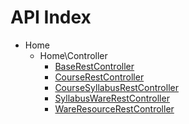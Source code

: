API Index
=========

* Home
    * Home\Controller
        * [BaseRestController](Home-Controller-BaseRestController.md)
        * [CourseRestController](Home-Controller-CourseRestController.md)
        * [CourseSyllabusRestController](Home-Controller-CourseSyllabusRestController.md)
        * [SyllabusWareRestController](Home-Controller-SyllabusWareRestController.md)
        * [WareResourceRestController](Home-Controller-WareResourceRestController.md)

